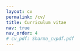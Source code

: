 ```yaml
---
layout: cv
permalink: /cv/
title: Curriculum vitae
nav: true
nav_order: 4
# cv_pdf: Sharma_cvpdf.pdf
---
```

